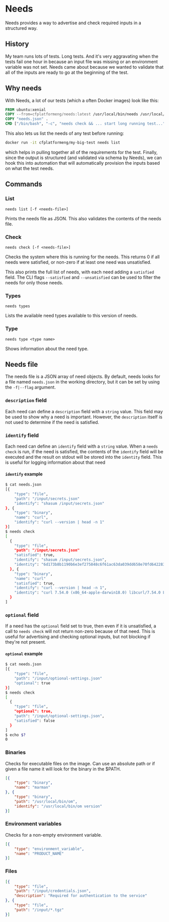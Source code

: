 # Needs

Needs provides a way to advertise and check required inputs in a structured way.

## History

My team runs lots of tests. Long tests. And it's very aggravating when the tests fail one hour in because an input file was missing or an environment variable was not set. Needs came about because we wanted to validate that all of the inputs are ready to go at the beginning of the test.

## Why needs

With Needs, a lot of our tests (which a often Docker images) look like this:

```Dockerfile
FROM ubuntu:xenial
COPY --from=cfplatformeng/needs:latest /usr/local/bin/needs /usr/local/bin/
COPY "needs.json" .
CMD ["/bin/bash", "-c", "needs check && ... start long running test..."]
```

This also lets us list the needs of any test before running:

```bash
docker run -it cfplatformeng/my-big-test needs list
```

which helps in pulling together all of the requirements for the test. Finally, since the output is structured (and validated via schema by Needs), we can hook this into automation that will automatically provision the inputs based on what the test needs.

## Commands

### List

`needs list [-f <needs-file>]`

Prints the needs file as JSON. This also validates the contents of the needs file.

### Check

`needs check [-f <needs-file>]`

Checks the system where this is running for the needs. This returns 0 if all needs were satisfied, or non-zero if at least one need was unsatisfied.

This also prints the full list of needs, with each need adding a `satisfied` field. The CLI flags `--satisfied` and `--unsatisfied` can be used to filter the needs for only those needs.

### Types

`needs types`

Lists the available need types available to this version of needs.

### Type

`needs type <type name>`

Shows information about the need type.

## Needs file

The needs file is a JSON array of need objects. By default, needs looks for a file named `needs.json` in the working directory, but it can be set by using the `-f|--flag` argument.

### `description` field

Each need can define a `description` field with a `string` value. This field may be used to show why a need is important. However, the `description` itself is not used to determine if the need is satisfied.

### `identify` field

Each need can define an `identify` field with a `string` value. When a `needs check` is run, if the need is satisfied, the contents of the `identify` field will be executed and the result on stdout will be stored into the `identity` field. This is useful for logging information about that need

#### `identify` example

```bash
$ cat needs.json
[{
    "type": "file",
    "path": "/input/secrets.json"
    "identify": "shasum /input/secrets.json"
}, {
    "type": "binary",
    "name": "curl",
    "identify": "curl --version | head -n 1"
}]
$ needs check
[
  {
    "type": "file",
    "path": "/input/secrets.json"
    "satisfied": true,
    "identify": "shasum /input/secrets.json",
    "identity": "6d173b8b1190b6e3ef275848c6f61ac63da039dd658e70fd642283fdb7b73350 /input/secrets.json"
  }, {
    "type": "binary",
    "name": "curl"
    "satisfied": true,
    "identify": "curl --version | head -n 1",
    "identity": "curl 7.54.0 (x86_64-apple-darwin18.0) libcurl/7.54.0 LibreSSL/2.6.5 zlib/1.2.11 nghttp2/1.24.1"
  }
]
```

### `optional` field

If a need has the `optional` field set to true, then even if it is unsatisfied, a call to `needs check` will not return non-zero because of that need. This is useful for advertising and checking optional inputs, but not blocking if they're not present.

#### `optional` example

```bash
$ cat needs.json
[{
    "type": "file",
    "path": "/input/optional-settings.json"
    "optional": true
}]
$ needs check
[
  {
    "type": "file",
    "optional": true,
    "path": "/input/optional-settings.json",
    "satisfied": false
  }
]
$ echo $?
0
```

### Binaries

Checks for executable files on the image. Can use an absolute path or if given a file name it will look for the binary in the $PATH.

```json
[{
    "type": "binary",
    "name": "marman"
}, {
    "type": "binary",
    "path": "/usr/local/bin/om",
    "identify": "/usr/local/bin/om version"
}]
```

### Environment variables

Checks for a non-empty environment variable.

```json
[{
    "type": "environment_variable",
    "name": "PRODUCT_NAME"
}]
```

### Files

```json
[{
    "type": "file",
    "path": "/input/credentials.json",
    "description": "Required for authentication to the service"
}, {
    "type": "file",
    "path": "/input/*.tgz"
}]
```

